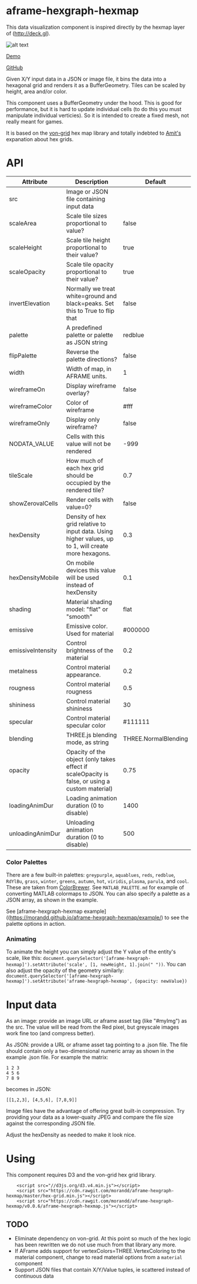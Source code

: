 # aframe-hexgraph-hexmap
This data visualization component is inspired directly by the hexmap layer of (http://deck.gl). 

![alt text](https://raw.githubusercontent.com/morandd/aframe-hexgraph-hexmap/master/img/example.png "Example")

[Demo](https://morandd.github.io/aframe-hexgraph-hexmap/example/)

[GitHub](https://morandd.github.io/aframe-hexgraph-hexmap/)

Given X/Y input data in a JSON or image file, it bins the data into a hexagonal grid and renders it
as a BufferGeometry. Tiles can be scaled by height, area and/or color.

This component uses a BufferGeometry under the hood. This is good for performance, but it is hard to update individual cells (to do this you must manipulate individual verticies). So it is intended to create a fixed mesh, not really meant for games.

It is based on the [von-grid](https://github.com/vonWolfehaus/von-grid/) hex map library and
totally indebted to [Amit's](http://www.redblobgames.com/grids/hexagons/) expanation about hex grids.



# API #

| Attribute | Description | Default |
| ---  | --- | --- |
| src | Image or JSON file containing input data |  |
| scaleArea | Scale tile sizes proportional to value? | false |
| scaleHeight | Scale tile height proportional to their value? | true |
| scaleOpacity | Scale tile opacity proportional to their value? | true |
| invertElevation | Normally we treat white=ground and black=peaks. Set this to True to flip that | false |
| palette | A predefined palette or palette as JSON string | redblue |
| flipPalette | Reverse the palette directions? | false |
| width | Width of map, in AFRAME units. | 1 |
| wireframeOn | Display wireframe overlay? | false |
| wireframeColor | Color of wireframe | #fff |
| wireframeOnly | Display only wireframe?   | false |
| NODATA_VALUE | Cells with this value will not be rendered | -999 |
| tileScale | How much of each hex grid should be occupied by the rendered tile? | 0.7 |
| showZerovalCells | Render cells with value=0? | false |
| hexDensity | Density of hex grid relative to input data.  Using higher values, up to 1, will create more hexagons. | 0.3 |
| hexDensityMobile | On mobile devices this value will be used instead of hexDensity | 0.1 |
| shading | Material shading model: "flat" or "smooth" | flat |
| emissive | Emissive color. Used for material | #000000
| emissiveIntensity | Control brightness of the material | 0.2 |
| metalness | Control material appearance. | 0.2 |
| rougness | Control material rougness | 0.5 |
| shininess | Control material shininess | 30 |
| specular | Control material specular color | #111111
| blending | THREE.js blending mode, as string | THREE.NormalBlending |
| opacity | Opacity of the object (only takes effect if scaleOpacity is false, or using a custom material) | 0.75 |
| loadingAnimDur | Loading animation duration (0 to disable) | 1400
| unloadingAnimDur | Unloading animation duration (0 to disable) | 500



### Color Palettes ###
There are a few built-in palettes:
  `greypurple`, `aquablues`, `reds`, `redblue`, `RdYlBu`, `grass`, `winter`, `greens`,  `autumn`, `hot`, `viridis`, `plasma`, `parula`, and `cool`.
These are taken from [ColorBrewer](http://colorbrewer2.org). See `MATLAB_PALETTE.md` for example of converting MATLAB colormaps to JSON. You can also specify a palette as a JSON array, as shown in the example.

See [aframe-hexgraph-hexmap example]((https://morandd.github.io/aframe-hexgraph-hexmap/example/) to see the palette options in action.


### Animating ###
To animate the height you can simply adjust the Y value of the entity's scale, like this:
`document.querySelector('[aframe-hexgraph-hexmap]').setAttribute('scale', [1, newHeight, 1].join(" "))`. 
You can also adjust the opacity of the geometry similarly: `document.querySelector('[aframe-hexgraph-hexmap]').setAttribute('aframe-hexgraph-hexmap', {opacity: newValue})`



# Input data #
As an image: provide an image URL or aframe asset tag (like "#myImg") as the src. The value will be read from the Red pixel, but greyscale images work fine too (and compress better).

As JSON: provide a URL or aframe asset tag pointing to a .json file. The file should contain only a two-dimensional numeric array as shown in the example .json file. For example the matrix:
```
1 2 3 
4 5 6
7 8 9
```
becomes in JSON:
```
[[1,2,3], [4,5,6], [7,8,9]]
```

Image files have the advantage of offering great built-in compression. Try providing your data as a lower-quaity JPEG and compare the file size against the corresponding JSON file.

Adjust the hexDensity as needed to make it look nice.


# Using #

This component requires D3 and the von-grid hex grid library. 

```
	<script src="//d3js.org/d3.v4.min.js"></script>
	<script src="https://cdn.rawgit.com/morandd/aframe-hexgraph-hexmap/master/hex-grid.min.js"></script>
	<script src="https://cdn.rawgit.com/morandd/aframe-hexgraph-hexmap/v0.0.6/aframe-hexgraph-hexmap.js"></script>

```



## TODO ##
- Eliminate dependency on von-grid. At this point so much of the hex logic has been rewritten we do not use much from that library any more.
- If AFrame adds support for vertexColors=THREE.VertexColoring to the material component, change to read material options from a `material` component
- Support JSON files that contain X/Y/Value tuples, ie scattered instead of continuous data




